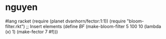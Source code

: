 # nguyen
#lang racket  (require (planet dvanhorn/fector:1:1))  (require "bloom-filter.rkt")  ;; Insert elements  (define *BF* (make-bloom-filter 5 100 10 (lambda (x) 1) (make-fector 7 #f)))
